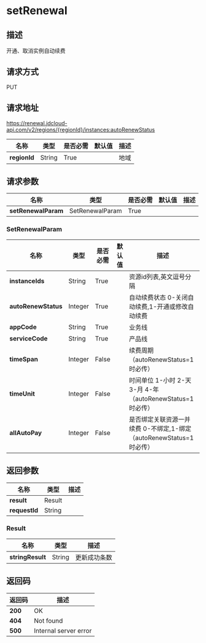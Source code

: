 # setRenewal


## 描述
开通、取消实例自动续费

## 请求方式
PUT

## 请求地址
https://renewal.jdcloud-api.com/v2/regions/{regionId}/instances:autoRenewStatus

|名称|类型|是否必需|默认值|描述|
|---|---|---|---|---|
|**regionId**|String|True| |地域|

## 请求参数
|名称|类型|是否必需|默认值|描述|
|---|---|---|---|---|
|**setRenewalParam**|SetRenewalParam|True| | |

### SetRenewalParam
|名称|类型|是否必需|默认值|描述|
|---|---|---|---|---|
|**instanceIds**|String|True| |资源id列表,英文逗号分隔|
|**autoRenewStatus**|Integer|True| |自动续费状态 0-关闭自动续费,1-开通或修改自动续费|
|**appCode**|String|True| |业务线|
|**serviceCode**|String|True| |产品线|
|**timeSpan**|Integer|False| |续费周期（autoRenewStatus=1时必传）|
|**timeUnit**|Integer|False| |时间单位 1-小时 2-天 3-月 4-年（autoRenewStatus=1时必传）|
|**allAutoPay**|Integer|False| |是否绑定关联资源一并续费 0-不绑定,1-绑定（autoRenewStatus=1时必传）|

## 返回参数
|名称|类型|描述|
|---|---|---|
|**result**|Result| |
|**requestId**|String| |

### Result
|名称|类型|描述|
|---|---|---|
|**stringResult**|String|更新成功条数|

## 返回码
|返回码|描述|
|---|---|
|**200**|OK|
|**404**|Not found|
|**500**|Internal server error|
